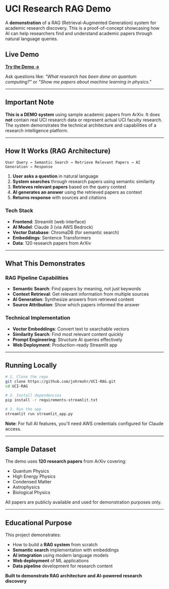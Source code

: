 # UCI Research RAG Demo

A **demonstration** of a RAG (Retrieval-Augmented Generation) system for academic research discovery. This is a proof-of-concept showcasing how AI can help researchers find and understand academic papers through natural language queries.

## Live Demo

**[Try the Demo →](https://uci-research-intelligence.streamlit.app/)**

Ask questions like: *"What research has been done on quantum computing?"* or *"Show me papers about machine learning in physics."*

---

## Important Note

**This is a DEMO system** using sample academic papers from ArXiv. It does **not** contain real UCI research data or represent actual UCI faculty research. The system demonstrates the technical architecture and capabilities of a research intelligence platform.

---

## How It Works (RAG Architecture)

```
User Query → Semantic Search → Retrieve Relevant Papers → AI Generation → Response
```

1. **User asks a question** in natural language
2. **System searches** through research papers using semantic similarity
3. **Retrieves relevant papers** based on the query context
4. **AI generates an answer** using the retrieved papers as context
5. **Returns response** with sources and citations

### Tech Stack
- **Frontend**: Streamlit (web interface)
- **AI Model**: Claude 3 (via AWS Bedrock)
- **Vector Database**: ChromaDB (for semantic search)
- **Embeddings**: Sentence Transformers
- **Data**: 120 research papers from ArXiv

---

## What This Demonstrates

### RAG Pipeline Capabilities
- **Semantic Search**: Find papers by meaning, not just keywords
- **Context Retrieval**: Get relevant information from multiple sources
- **AI Generation**: Synthesize answers from retrieved content
- **Source Attribution**: Show which papers informed the answer

### Technical Implementation
- **Vector Embeddings**: Convert text to searchable vectors
- **Similarity Search**: Find most relevant content quickly
- **Prompt Engineering**: Structure AI queries effectively
- **Web Deployment**: Production-ready Streamlit app

---

## Running Locally

```bash
# 1. Clone the repo
git clone https://github.com/johrmohr/UCI-RAG.git
cd UCI-RAG

# 2. Install dependencies
pip install -r requirements-streamlit.txt

# 3. Run the app
streamlit run streamlit_app.py
```

**Note**: For full AI features, you'll need AWS credentials configured for Claude access.

---

## Sample Dataset

The demo uses **120 research papers** from ArXiv covering:
- Quantum Physics
- High Energy Physics
- Condensed Matter
- Astrophysics
- Biological Physics

All papers are publicly available and used for demonstration purposes only.

---

## Educational Purpose

This project demonstrates:
- How to build a **RAG system** from scratch
- **Semantic search** implementation with embeddings
- **AI integration** using modern language models
- **Web deployment** of ML applications
- **Data pipeline** development for research content

**Built to demonstrate RAG architecture and AI-powered research discovery**